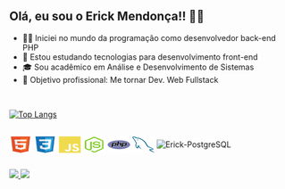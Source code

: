 ## Olá, eu sou o Erick Mendonça!! 👋😁

- 👨‍💻 Iniciei no mundo da programação como desenvolvedor back-end PHP
- 🌱 Estou estudando tecnologias para desenvolvimento front-end
- 🎓 Sou acadêmico em Análise e Desenvolvimento de Sistemas
- 🔭 Objetivo profissional: Me tornar Dev. Web Fullstack

<br>

[![Top Langs](https://github-readme-stats.vercel.app/api/top-langs/?username=mendonca92&layout=compact&theme=dark)](https://github.com/anuraghazra/github-readme-stats)

  
<div style="display: inline_block"><br>
  <img align="center" alt="Erick-HTML" height="30" width="40" src="https://raw.githubusercontent.com/devicons/devicon/master/icons/html5/html5-original.svg">
  <img align="center" alt="Erick-CSS" height="30" width="40" src="https://raw.githubusercontent.com/devicons/devicon/master/icons/css3/css3-original.svg">
  <img align="center" alt="Erick-Js" height="30" width="40" src="https://raw.githubusercontent.com/devicons/devicon/master/icons/javascript/javascript-plain.svg">
  <img align="center" alt="Erick-NodeJs" height="30" width="40" src="https://github.com/devicons/devicon/blob/master/icons/nodejs/nodejs-original.svg">
  <img align="center" alt="Erick-PHP" height="30" width="40" src="https://raw.githubusercontent.com/devicons/devicon/master/icons/php/php-original.svg">
  <img align="center" alt="Erick-MySQL" height="30" width="40" src="https://github.com/devicons/devicon/blob/master/icons/mysql/mysql-original.svg">
  <img align="center" alt="Erick-PostgreSQL" height="30" width="40" src="https://cdn.jsdelivr.net/gh/devicons/devicon/icons/postgresql/postgresql-original.svg">
</div>

##

<div> 
  <a href="mailto:mendoncaerick92@gmail.com" target="_blank">
    <img src="https://img.shields.io/badge/-Gmail-%23333?style=for-the-badge&logo=gmail&logoColor=white">
  </a>
  <a href="https://www.linkedin.com/in/erick-mendonça-44b05a163" target="_blank">
    <img src="https://img.shields.io/badge/-LinkedIn-%230077B5?style=for-the-badge&logo=linkedin&logoColor=white">
  </a>
</div>
